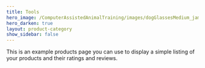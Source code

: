 ```yaml
---
title: Tools
hero_image: /ComputerAssistedAnimalTraining/images/dogGlassesMedium_jamie-street-MoDcnVRN5JU-unsplash.jpg
hero_darken: true
layout: product-category
show_sidebar: false
---
```


This is an example products page you can use to display a simple listing of your products and their ratings and reviews.
